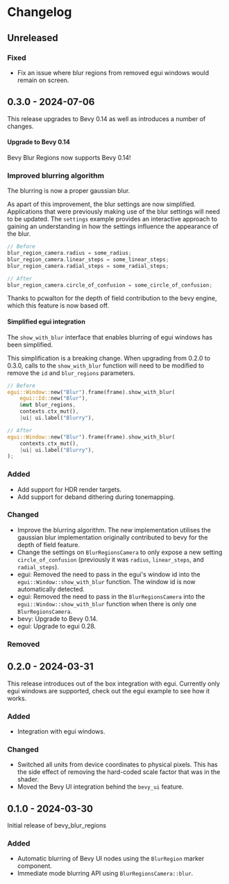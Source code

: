 # Changelog

## Unreleased

### Fixed

- Fix an issue where blur regions from removed egui windows would remain on screen.

## 0.3.0 - 2024-07-06

This release upgrades to Bevy 0.14 as well as introduces a number of changes.

#### Upgrade to Bevy 0.14

Bevy Blur Regions now supports Bevy 0.14!

### Improved blurring algorithm

The blurring is now a proper gaussian blur.

As apart of this improvement, the blur settings are now simplified. Applications that were previously making use of the blur settings will need to be updated. The `settings` example provides an interactive approach to gaining an understanding in how the settings influence the appearance of the blur.

```rust
// Before
blur_region_camera.radius = some_radius;
blur_region_camera.linear_steps = some_linear_steps;
blur_region_camera.radial_steps = some_radial_steps;

// After
blur_region_camera.circle_of_confusion = some_circle_of_confusion;
```

Thanks to pcwalton for the depth of field contribution to the bevy engine, which this feature is now based off.

#### Simplified egui integration

The `show_with_blur` interface that enables blurring of egui windows has been simplified.

This simplification is a breaking change. When upgrading from 0.2.0 to 0.3.0, calls to the `show_with_blur` function will need to be modified to remove the `id` and `blur_regions` parameters.

```rust
// Before
egui::Window::new("Blur").frame(frame).show_with_blur(
    egui::Id::new("Blur"),
    &mut blur_regions,
    contexts.ctx_mut(),
    |ui| ui.label("Blurry"),

// After
egui::Window::new("Blur").frame(frame).show_with_blur(
    contexts.ctx_mut(),
    |ui| ui.label("Blurry"),
);
```

### Added

- Add support for HDR render targets.
- Add support for deband dithering during tonemapping.

### Changed

- Improve the blurring algorithm. The new implementation utilises the gaussian blur implementation originally contributed to bevy for the depth of field feature.
- Change the settings on `BlurRegionsCamera` to only expose a new setting `circle_of_confusion` (previously it was `radius`, `linear_steps`, and `radial_steps`).
- egui: Removed the need to pass in the egui's window id into the `egui::Window::show_with_blur` function. The window id is now automatically detected.
- egui: Removed the need to pass in the `BlurRegionsCamera` into the `egui::Window::show_with_blur` function when there is only one `BlurRegionsCamera`.
- bevy: Upgrade to Bevy 0.14.
- egui: Upgrade to egui 0.28.

### Removed

## 0.2.0 - 2024-03-31

This release introduces out of the box integration with egui. Currently only egui windows are supported, check out the egui example to see how it works.

### Added

- Integration with egui windows.

### Changed

- Switched all units from device coordinates to physical pixels. This has the side effect of removing the hard-coded scale factor that was in the shader.
- Moved the Bevy UI integration behind the `bevy_ui` feature.

## 0.1.0 - 2024-03-30

Initial release of bevy_blur_regions

### Added

- Automatic blurring of Bevy UI nodes using the `BlurRegion` marker component.
- Immediate mode blurring API using `BlurRegionsCamera::blur`.
